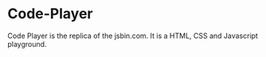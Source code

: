 # Code-Player
Code Player is the replica of the jsbin.com. It is a HTML, CSS and Javascript playground.
